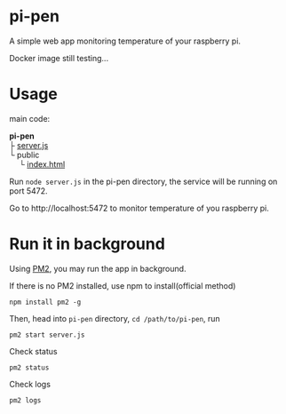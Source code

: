 # pi-pen
A simple web app monitoring temperature of your raspberry pi.

Docker image still testing...

# Usage
main code:  
  
**pi-pen**  
├ [server.js](https://github.com/penyt/pi-pen/blob/main/server.js)    
└ public  
&emsp; └ [index.html](https://github.com/penyt/pi-pen/blob/main/public/index.html)  
  
Run `node server.js` in the pi-pen directory, the service will be running on port 5472.  

Go to http://localhost:5472 to monitor temperature of you raspberry pi. 


# Run it in background
Using [PM2](https://pm2.io/docs/runtime/guide/installation/),  you may run the app in background.  

If there is no PM2 installed, use npm to install(official method)
```
npm install pm2 -g
```

Then, head into `pi-pen` directory, `cd /path/to/pi-pen`, run 
```
pm2 start server.js
```

Check status
```
pm2 status
```

Check logs
```
pm2 logs
```  
  
  
